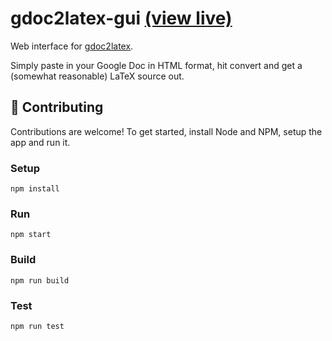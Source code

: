 # gdoc2latex-gui [(view live)](https://domdomegg.github.io/gdoc2latex-gui/)

<!-- TODO: screenshot here -->

Web interface for [gdoc2latex](https://github.com/domdomegg/gdoc2latex).

Simply paste in your Google Doc in HTML format, hit convert and get a (somewhat reasonable) LaTeX source out.

## 🙌 Contributing

Contributions are welcome! To get started, install Node and NPM, setup the app and run it.

### Setup

```
npm install
```

### Run

```
npm start
```

### Build

```
npm run build
```

### Test

```
npm run test
```